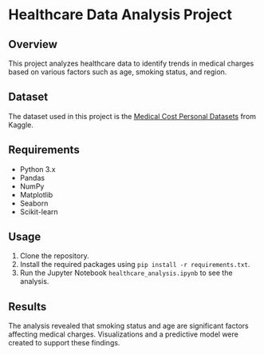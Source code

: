 # Healthcare Data Analysis Project

## Overview
This project analyzes healthcare data to identify trends in medical charges based on various factors such as age, smoking status, and region.

## Dataset
The dataset used in this project is the [Medical Cost Personal Datasets](https://www.kaggle.com/mirichoi0218/insurance) from Kaggle.

## Requirements
- Python 3.x
- Pandas
- NumPy
- Matplotlib
- Seaborn
- Scikit-learn

## Usage
1. Clone the repository.
2. Install the required packages using `pip install -r requirements.txt`.
3. Run the Jupyter Notebook `healthcare_analysis.ipynb` to see the analysis.

## Results
The analysis revealed that smoking status and age are significant factors affecting medical charges. Visualizations and a predictive model were created to support these findings.
